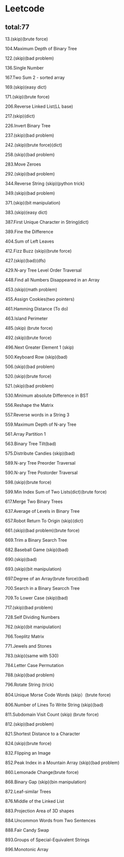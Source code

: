 # Leetcode

## total:77

13.(skip)(brute force)

104.Maximum Depth of Binary Tree

122.(skip)(bad problem)

136.Single Number

167.Two Sum 2 - sorted array

169.(skip)(easy dict)

171.(skip)(brute force)

206.Reverse Linked List(LL base)

217.(skip)(dict)

226.Invert Binary Tree

237.(skip)(bad problem)

242.(skip)(brute force)(dict)

258.(skip)(bad problem)

283.Move Zeroes

292.(skip)(bad problem)

344.Reverse String (skip)(python trick)

349.(skip)(bad problem)

371.(skip)(bit manipulation)

383.(skip)(easy dict)

387.First Unique Character in String(dict)

389.Fine the Difference

404.Sum of Left Leaves

412.Fizz Buzz (skip)(brute force)

427.(skip)(bad)(dfs)

429.N-ary Tree Level Order Traversal

448.Find all Numbers Disappeared in an Array

453.(skip)(math problem)

455.Assign Cookies(two pointers)

461.Hamming Distance (To do)

463.Island Perimeter

485.(skip) (brute force)

492.(skip)(brute force)

496.Next Greater Element 1 (skip)

500.Keyboard Row (skip)(bad)

506.(skip)(bad problem)

520.(skip)(brute force)

521.(skip)(bad problem)

530.Minimum absolute Difference in BST

556.Reshape the Matrix

557.Reverse words in a String 3

559.Maximum Depth of N-ary Tree

561.Array Partition 1

563.Binary Tree Tilt(bad)

575.Distribute Candies (skip)(bad)

589.N-ary Tree Preorder Traversal

590.N-ary Tree Postorder Traversal

598.(skip)(brute force)

599.Min Index Sum of Two Lists(dict)(brute force)

617.Merge Two Binary Trees

637.Average of Levels in Binary Tree

657.Robot Return To Origin (skip)(dict)

661.(skip)(bad problem)(brute force)

669.Trim a Binary Search Tree

682.Baseball Game (skip)(bad)

690.(skip)(bad)

693.(skip)(bit manipulation)

697.Degree of an Array(brute force)(bad)

700.Search in a Binary Searcch Tree

709.To Lower Case (skip)(bad)

717.(skip)(bad problem)

728.Self Dividing Numbers

762.(skip)(bit manipulation)

766.Toeplitz Matrix

771.Jewels and Stones

783.(skip)(same with 530)

784.Letter Case Permutation

788.(skip)(bad problem)

796.Rotate String (trick)

804.Unique Morse Code Words (skip）(brute force)

806.Number of Lines To Write String (skip)(bad)

811.Subdomain Visit Count (skip) (brute force)

812.(skip)(bad problem)

821.Shortest Distance to a Character

824.(skip)(brute force)

832.Flipping an Image

852.Peak Index in a Mountain Array (skip)(bad problem)

860.Lemonade Change(brute force)

868.Binary Gap (skip)(bin manipulation)

872.Leaf-similar Trees

876.Middle of the Linked List

883.Projection Area of 3D shapes

884.Uncommon Words from Two Sentences

888.Fair Candy Swap

893.Groups of Special-Equivalent Strings

896.Monotonic Array